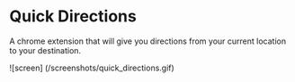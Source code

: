 # Quick Directions

A chrome extension that will give you directions from your current location to your destination.

![screen] (/screenshots/quick_directions.gif)
